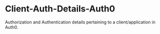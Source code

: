 # Client-Auth-Details-Auth0
Authorization and Authentication details pertaining to a client/application in Auth0.
